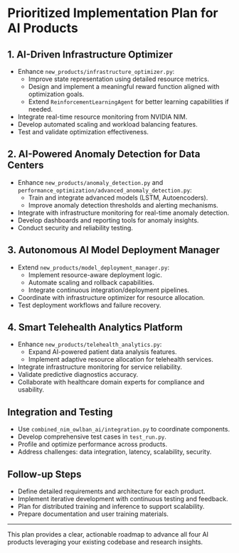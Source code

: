 # Prioritized Implementation Plan for AI Products

## 1. AI-Driven Infrastructure Optimizer

- Enhance `new_products/infrastructure_optimizer.py`:
  - Improve state representation using detailed resource metrics.
  - Design and implement a meaningful reward function aligned with optimization goals.
  - Extend `ReinforcementLearningAgent` for better learning capabilities if needed.
- Integrate real-time resource monitoring from NVIDIA NIM.
- Develop automated scaling and workload balancing features.
- Test and validate optimization effectiveness.

## 2. AI-Powered Anomaly Detection for Data Centers

- Enhance `new_products/anomaly_detection.py` and `performance_optimization/advanced_anomaly_detection.py`:
  - Train and integrate advanced models (LSTM, Autoencoders).
  - Improve anomaly detection thresholds and alerting mechanisms.
- Integrate with infrastructure monitoring for real-time anomaly detection.
- Develop dashboards and reporting tools for anomaly insights.
- Conduct security and reliability testing.

## 3. Autonomous AI Model Deployment Manager

- Extend `new_products/model_deployment_manager.py`:
  - Implement resource-aware deployment logic.
  - Automate scaling and rollback capabilities.
  - Integrate continuous integration/deployment pipelines.
- Coordinate with infrastructure optimizer for resource allocation.
- Test deployment workflows and failure recovery.

## 4. Smart Telehealth Analytics Platform

- Enhance `new_products/telehealth_analytics.py`:
  - Expand AI-powered patient data analysis features.
  - Implement adaptive resource allocation for telehealth services.
- Integrate infrastructure monitoring for service reliability.
- Validate predictive diagnostics accuracy.
- Collaborate with healthcare domain experts for compliance and usability.

## Integration and Testing

- Use `combined_nim_owlban_ai/integration.py` to coordinate components.
- Develop comprehensive test cases in `test_run.py`.
- Profile and optimize performance across products.
- Address challenges: data integration, latency, scalability, security.

## Follow-up Steps

- Define detailed requirements and architecture for each product.
- Implement iterative development with continuous testing and feedback.
- Plan for distributed training and inference to support scalability.
- Prepare documentation and user training materials.

---

This plan provides a clear, actionable roadmap to advance all four AI products leveraging your existing codebase and research insights.
